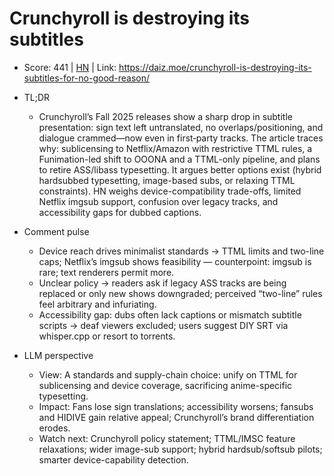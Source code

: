 # Crunchyroll is destroying its subtitles

- Score: 441 | [HN](https://news.ycombinator.com/item?id=45754509) | Link: https://daiz.moe/crunchyroll-is-destroying-its-subtitles-for-no-good-reason/

- TL;DR
    - Crunchyroll’s Fall 2025 releases show a sharp drop in subtitle presentation: sign text left untranslated, no overlaps/positioning, and dialogue crammed—now even in first‑party tracks. The article traces why: sublicensing to Netflix/Amazon with restrictive TTML rules, a Funimation-led shift to OOONA and a TTML-only pipeline, and plans to retire ASS/libass typesetting. It argues better options exist (hybrid hardsubbed typesetting, image-based subs, or relaxing TTML constraints). HN weighs device-compatibility trade-offs, limited Netflix imgsub support, confusion over legacy tracks, and accessibility gaps for dubbed captions.

- Comment pulse
    - Device reach drives minimalist standards → TTML limits and two-line caps; Netflix’s imgsub shows feasibility — counterpoint: imgsub is rare; text renderers permit more.
    - Unclear policy → readers ask if legacy ASS tracks are being replaced or only new shows downgraded; perceived “two-line” rules feel arbitrary and infuriating.
    - Accessibility gap: dubs often lack captions or mismatch subtitle scripts → deaf viewers excluded; users suggest DIY SRT via whisper.cpp or resort to torrents.

- LLM perspective
    - View: A standards and supply-chain choice: unify on TTML for sublicensing and device coverage, sacrificing anime-specific typesetting.
    - Impact: Fans lose sign translations; accessibility worsens; fansubs and HIDIVE gain relative appeal; Crunchyroll’s brand differentiation erodes.
    - Watch next: Crunchyroll policy statement; TTML/IMSC feature relaxations; wider image-sub support; hybrid hardsub/softsub pilots; smarter device-capability detection.
